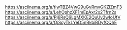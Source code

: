 https://asciinema.org/a/tIwTBZ4VwG9uGvRmvGKZlZmF3
https://asciinema.org/a/LehOphzXF1mEpAxr2x2Tfrn2s
https://asciinema.org/a/Pj6RsQ6LgMXKE2QuUv2wIoUfV
https://asciinema.org/a/OjScyTkLYeD5nBkbiBDyfCQhE
